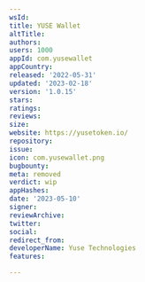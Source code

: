 ```yaml
---
wsId: 
title: YUSE Wallet
altTitle: 
authors: 
users: 1000
appId: com.yusewallet
appCountry: 
released: '2022-05-31'
updated: '2023-02-18'
version: '1.0.15'
stars: 
ratings: 
reviews: 
size: 
website: https://yusetoken.io/
repository: 
issue: 
icon: com.yusewallet.png
bugbounty: 
meta: removed
verdict: wip
appHashes: 
date: '2023-05-10'
signer: 
reviewArchive: 
twitter: 
social: 
redirect_from: 
developerName: Yuse Technologies
features: 

---
```


